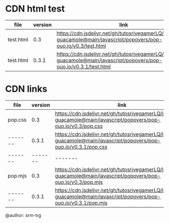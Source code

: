 # CDN html test

| file | version | link |
|------|---------|------|
| test.html | 0.3 | https://cdn.jsdelivr.net/gh/tutosrivegamerLQ/legendary-guacamole@main/javascript/popovers/pop-ouo.io/v0.3/test.html |
| test.html | 0.3.1 | https://cdn.jsdelivr.net/gh/tutosrivegamerLQ/legendary-guacamole@main/javascript/popovers/pop-ouo.io/v0.3.1/test.html |

# CDN links

|   file  | version | link |
|---------|---------|------|
| pop.css |   0.3   | https://cdn.jsdelivr.net/gh/tutosrivegamerLQ/legendary-guacamole@main/javascript/popovers/pop-ouo.io/v0.3/pop.css |
| ------- |  0.3.1  | https://cdn.jsdelivr.net/gh/tutosrivegamerLQ/legendary-guacamole@main/javascript/popovers/pop-ouo.io/v0.3.1/pop.css |
| ------- | ------- | ------- |
| pop.mjs |   0.3   | https://cdn.jsdelivr.net/gh/tutosrivegamerLQ/legendary-guacamole@main/javascript/popovers/pop-ouo.io/v0.3/pop.mjs |
| ------- |  0.3.1  | https://cdn.jsdelivr.net/gh/tutosrivegamerLQ/legendary-guacamole@main/javascript/popovers/pop-ouo.io/v0.3.1/pop.mjs |

@author: srm-trg
